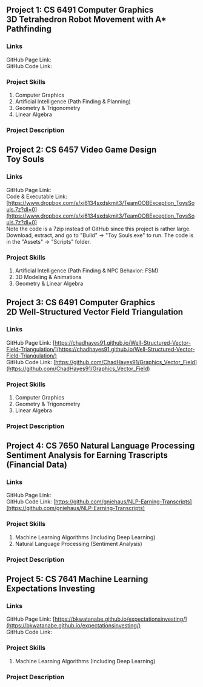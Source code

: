 ## Project 1: CS 6491 Computer Graphics <br> 3D Tetrahedron Robot Movement with A* Pathfinding

### Links
GitHub Page Link:    <br>
GitHub Code Link:

### Project Skills
<ol>
  <li> Computer Graphics </li>
  <li> Artificial Intelligence (Path Finding & Planning) </li>
  <li> Geometry & Trigonometry </li>
  <li> Linear Algebra </li>
</ol>

### Project Description

## Project 2: CS 6457 Video Game Design <br> Toy Souls

### Links
GitHub Page Link:    <br>
Code & Executable Link: [https://www.dropbox.com/s/xj6134sxdskmit3/TeamOOBException_ToysSouls.7z?dl=0](https://www.dropbox.com/s/xj6134sxdskmit3/TeamOOBException_ToysSouls.7z?dl=0) <br>
Note the code is a 7zip instead of GitHub since this project is rather large. Download, extract, and go to "Build" -> "Toy Souls.exe" to run. The code is in the "Assets" -> "Scripts" folder.

### Project Skills
<ol>
  <li> Artificial Intelligence (Path Finding & NPC Behavior: FSM) </li>
  <li> 3D Modeling & Animations </li>
  <li> Geometry & Linear Algebra </li>
</ol>

## Project 3: CS 6491 Computer Graphics <br> 2D Well-Structured Vector Field Triangulation

### Links
GitHub Page Link: [https://chadhayes91.github.io/Well-Structured-Vector-Field-Triangulation/](https://chadhayes91.github.io/Well-Structured-Vector-Field-Triangulation/) <br>
GitHub Code Link: [https://github.com/ChadHayes91/Graphics_Vector_Field](https://github.com/ChadHayes91/Graphics_Vector_Field)

### Project Skills
<ol>
  <li> Computer Graphics </li>
  <li> Geometry & Trigonometry </li>
  <li> Linear Algebra </li>
</ol>

### Project Description

## Project 4: CS 7650 Natural Language Processing <br> Sentiment Analysis for Earning Trascripts (Financial Data)

### Links
GitHub Page Link:    <br>
GitHub Code Link: [https://github.com/gniehaus/NLP-Earning-Transcripts](https://github.com/gniehaus/NLP-Earning-Transcripts)

### Project Skills
<ol>
  <li> Machine Learning Algorithms (Including Deep Learning)</li>
  <li> Natural Language Processing (Sentiment Analysis) </li>
</ol>

### Project Description

## Project 5: CS 7641 Machine Learning <br> Expectations Investing

### Links
GitHub Page Link: [https://bkwatanabe.github.io/expectationsinvesting/](https://bkwatanabe.github.io/expectationsinvesting/)  <br>
GitHub Code Link: 

### Project Skills
<ol>
  <li> Machine Learning Algorithms (Including Deep Learning)</li>
</ol>

### Project Description


